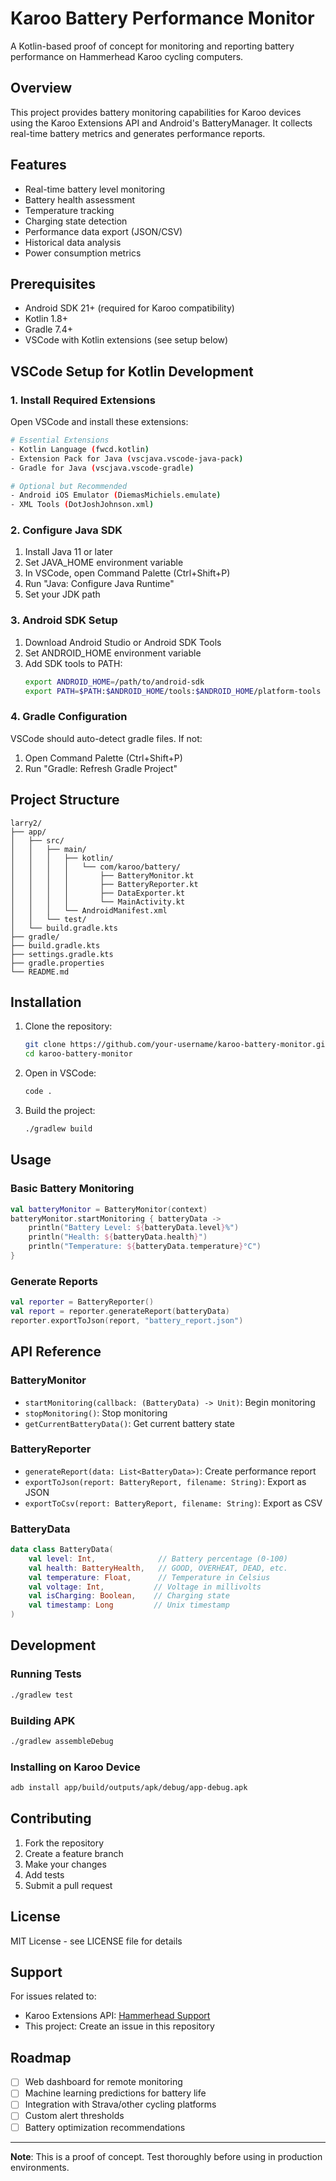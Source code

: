 # Karoo Battery Performance Monitor

A Kotlin-based proof of concept for monitoring and reporting battery performance on Hammerhead Karoo cycling computers.

## Overview

This project provides battery monitoring capabilities for Karoo devices using the Karoo Extensions API and Android's BatteryManager. It collects real-time battery metrics and generates performance reports.

## Features

- Real-time battery level monitoring
- Battery health assessment
- Temperature tracking
- Charging state detection
- Performance data export (JSON/CSV)
- Historical data analysis
- Power consumption metrics

## Prerequisites

- Android SDK 21+ (required for Karoo compatibility)
- Kotlin 1.8+
- Gradle 7.4+
- VSCode with Kotlin extensions (see setup below)

## VSCode Setup for Kotlin Development

### 1. Install Required Extensions

Open VSCode and install these extensions:

```bash
# Essential Extensions
- Kotlin Language (fwcd.kotlin)
- Extension Pack for Java (vscjava.vscode-java-pack)
- Gradle for Java (vscjava.vscode-gradle)

# Optional but Recommended
- Android iOS Emulator (DiemasMichiels.emulate)
- XML Tools (DotJoshJohnson.xml)
```

### 2. Configure Java SDK

1. Install Java 11 or later
2. Set JAVA_HOME environment variable
3. In VSCode, open Command Palette (Ctrl+Shift+P)
4. Run "Java: Configure Java Runtime"
5. Set your JDK path

### 3. Android SDK Setup

1. Download Android Studio or Android SDK Tools
2. Set ANDROID_HOME environment variable
3. Add SDK tools to PATH:
   ```bash
   export ANDROID_HOME=/path/to/android-sdk
   export PATH=$PATH:$ANDROID_HOME/tools:$ANDROID_HOME/platform-tools
   ```

### 4. Gradle Configuration

VSCode should auto-detect gradle files. If not:
1. Open Command Palette (Ctrl+Shift+P)
2. Run "Gradle: Refresh Gradle Project"

## Project Structure

```
larry2/
├── app/
│   ├── src/
│   │   ├── main/
│   │   │   ├── kotlin/
│   │   │   │   └── com/karoo/battery/
│   │   │   │       ├── BatteryMonitor.kt
│   │   │   │       ├── BatteryReporter.kt
│   │   │   │       ├── DataExporter.kt
│   │   │   │       └── MainActivity.kt
│   │   │   └── AndroidManifest.xml
│   │   └── test/
│   └── build.gradle.kts
├── gradle/
├── build.gradle.kts
├── settings.gradle.kts
├── gradle.properties
└── README.md
```

## Installation

1. Clone the repository:
   ```bash
   git clone https://github.com/your-username/karoo-battery-monitor.git
   cd karoo-battery-monitor
   ```

2. Open in VSCode:
   ```bash
   code .
   ```

3. Build the project:
   ```bash
   ./gradlew build
   ```

## Usage

### Basic Battery Monitoring

```kotlin
val batteryMonitor = BatteryMonitor(context)
batteryMonitor.startMonitoring { batteryData ->
    println("Battery Level: ${batteryData.level}%")
    println("Health: ${batteryData.health}")
    println("Temperature: ${batteryData.temperature}°C")
}
```

### Generate Reports

```kotlin
val reporter = BatteryReporter()
val report = reporter.generateReport(batteryData)
reporter.exportToJson(report, "battery_report.json")
```

## API Reference

### BatteryMonitor

- `startMonitoring(callback: (BatteryData) -> Unit)`: Begin monitoring
- `stopMonitoring()`: Stop monitoring
- `getCurrentBatteryData()`: Get current battery state

### BatteryReporter

- `generateReport(data: List<BatteryData>)`: Create performance report
- `exportToJson(report: BatteryReport, filename: String)`: Export as JSON
- `exportToCsv(report: BatteryReport, filename: String)`: Export as CSV

### BatteryData

```kotlin
data class BatteryData(
    val level: Int,              // Battery percentage (0-100)
    val health: BatteryHealth,   // GOOD, OVERHEAT, DEAD, etc.
    val temperature: Float,      // Temperature in Celsius
    val voltage: Int,           // Voltage in millivolts
    val isCharging: Boolean,    // Charging state
    val timestamp: Long         // Unix timestamp
)
```

## Development

### Running Tests

```bash
./gradlew test
```

### Building APK

```bash
./gradlew assembleDebug
```

### Installing on Karoo Device

```bash
adb install app/build/outputs/apk/debug/app-debug.apk
```

## Contributing

1. Fork the repository
2. Create a feature branch
3. Make your changes
4. Add tests
5. Submit a pull request

## License

MIT License - see LICENSE file for details

## Support

For issues related to:
- Karoo Extensions API: [Hammerhead Support](https://support.hammerhead.io)
- This project: Create an issue in this repository

## Roadmap

- [ ] Web dashboard for remote monitoring
- [ ] Machine learning predictions for battery life
- [ ] Integration with Strava/other cycling platforms
- [ ] Custom alert thresholds
- [ ] Battery optimization recommendations

---

**Note**: This is a proof of concept. Test thoroughly before using in production environments.